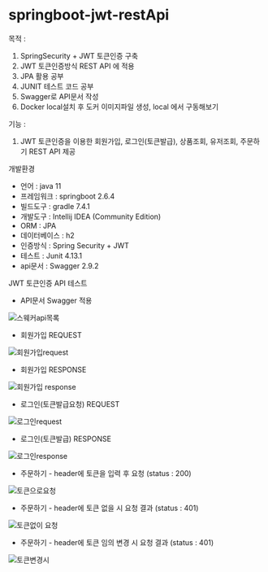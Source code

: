 # springboot-jwt-restApi

목적 : 
1. SpringSecurity + JWT 토큰인증 구축
2. JWT 토큰인증방식 REST API 에 적용
3. JPA 활용 공부
4. JUNIT 테스트 코드 공부
5. Swagger로 API문서 작성
6. Docker local설치 후  도커 이미지파일 생성, local 에서 구동해보기

기능 :
1. JWT 토큰인증을 이용한 회원가입, 로그인(토큰발급), 
상품조회, 유저조회, 주문하기 REST API 제공

개발환경 
* 언어  : java 11
* 프레임워크  : springboot 2.6.4
* 빌드도구  : gradle 7.4.1
* 개발도구  : Intellij IDEA (Community Edition)
* ORM : JPA
* 데이터베이스 : h2
* 인증방식 : Spring Security + JWT
* 테스트 : Junit 4.13.1
* api문서 : Swagger 2.9.2

JWT 토큰인증 API 테스트

* API문서 Swagger 적용

![스웨커api목록](https://user-images.githubusercontent.com/48856906/160974619-5b7eb8da-8c0b-457f-abe4-bb67e4eaf11b.PNG)

* 회원가입 REQUEST

![회원가입request](https://user-images.githubusercontent.com/48856906/160974640-ff289729-43b0-462c-8a1c-3d54c53fc28a.PNG)

* 회원가입 RESPONSE

![회원가입 response](https://user-images.githubusercontent.com/48856906/160974647-4d230745-e35d-4516-9413-6cacd9516a31.PNG)

* 로그인(토큰발급요청) REQUEST

![로그인request](https://user-images.githubusercontent.com/48856906/160974658-0af2eb94-0c3f-4718-a8bf-81bdfe69a68c.PNG)

* 로그인(토큰발급) RESPONSE 

![로그인response](https://user-images.githubusercontent.com/48856906/160974667-952e9c0c-3cfc-4258-989e-a4111bd3917d.PNG)

* 주문하기 - header에 토큰을 입력 후 요청 (status : 200)

![토큰으로요청](https://user-images.githubusercontent.com/48856906/160974676-b1368523-67e7-4f77-9127-aae465a786eb.PNG)

* 주문하기 - header에 토큰 없을 시 요청 결과 (status : 401) 

![토큰없이 요청](https://user-images.githubusercontent.com/48856906/160974683-a3ff58ba-3fe0-4a1c-b011-6fbbab16343f.PNG)

* 주문하기 - header에  토큰 임의 변경 시 요청 결과 (status : 401)

![토큰변경시](https://user-images.githubusercontent.com/48856906/160974687-e3defb27-d6e8-4cb3-85ed-696e6aadd27a.PNG)


